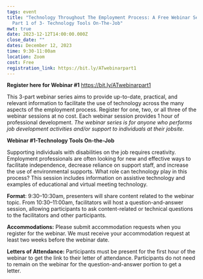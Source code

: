```yaml
---
tags: event
title: "Technology Throughout The Employment Process: A Free Webinar Series-
  Part 1 of 3- Technology Tools On-The-Job"
mwt: true
date: 2023-12-12T14:00:00.000Z
close_date: ""
dates: December 12, 2023
time: 9:30-11:00am
location: Zoom
cost: Free
registration_link: https://bit.ly/ATwebinarpart1
---
```

**Register here for Webinar #1** <https://bit.ly/ATwebinarpart1>

This 3-part webinar series aims to provide up-to-date, practical, and relevant information to facilitate the use of technology across the many aspects of the employment process. Register for one, two, or all three of the webinar sessions at no cost. Each webinar session provides 1 hour of professional development. *The webinar series is for anyone who performs job development activities and/or support to individuals at their jobsite.*

**Webinar #1-Technology Tools On-the-Job** 

Supporting individuals with disabilities on the job requires creativity. Employment professionals are often looking for new and effective ways to facilitate independence, decrease reliance on support staff, and increase the use of environmental supports. What role can technology play in this process? This session includes information on assistive technology and examples of educational and virtual meeting technology.

**Format**: 9:30–10:30am, presenters will share content related to the webinar topic. From 10:30–11:00am, facilitators will host a question-and-answer session, allowing participants to ask content-related or technical questions to the facilitators and other participants.

**Accommodations:** Please submit accommodation requests when you register for the webinar. We must receive your accommodation request at least two weeks before the webinar date.

**Letters of Attendance:** Participants must be present for the first hour of the webinar to get the link to their letter of attendance. Participants do not need to remain on the webinar for the question-and-answer portion to get a letter.